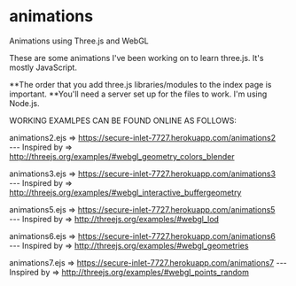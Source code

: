 # animations
Animations using Three.js and WebGL

These are some animations I've been working on to learn three.js.  It's mostly JavaScript.

**The order that you add three.js libraries/modules to the index page is important.
**You'll need a server set up for the files to work.  I'm using Node.js.





WORKING EXAMLPES CAN BE FOUND ONLINE AS FOLLOWS:

animations2.ejs   =>  https://secure-inlet-7727.herokuapp.com/animations2    
                  --- Inspired by =>  http://threejs.org/examples/#webgl_geometry_colors_blender
                  
animations3.ejs   =>  https://secure-inlet-7727.herokuapp.com/animations3    
                  --- Inspired by =>  http://threejs.org/examples/#webgl_interactive_buffergeometry
                  
animations5.ejs   =>  https://secure-inlet-7727.herokuapp.com/animations5    
                  --- Inspired by =>  http://threejs.org/examples/#webgl_lod
                  
animations6.ejs   =>  https://secure-inlet-7727.herokuapp.com/animations6    
                  --- Inspired by =>  http://threejs.org/examples/#webgl_geometries
				  
animations7.ejs   =>  https://secure-inlet-7727.herokuapp.com/animations7
				  --- Inspired by =>  http://threejs.org/examples/#webgl_points_random
